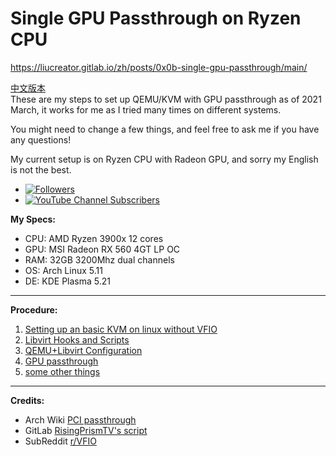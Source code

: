 # Single GPU Passthrough on Ryzen CPU

https://liucreator.gitlab.io/zh/posts/0x0b-single-gpu-passthrough/main/

[中文版本](README-cn.md)<br>
These are my steps to set up QEMU/KVM with GPU passthrough as of 2021 March, 
it works for me as I tried many times on different systems.

You might need to change a few things, and feel free to ask me if you have any questions!

My current setup is on Ryzen CPU with Radeon GPU, and sorry my English is not the best.

- [![Followers](https://bilistats.lonelyion.com/followers?uid=589560036)](https://space.bilibili.com/589560036/channel/seriesdetail?sid=2031728)
- [![YouTube Channel Subscribers](https://img.shields.io/youtube/channel/subscribers/UCKXFTVfYRA8Ho71bAT5tfVA?style=social)](https://www.youtube.com/channel/UCKXFTVfYRA8Ho71bAT5tfVA?sub_confirmation=1)

**My Specs:**
- CPU: AMD Ryzen 3900x 12 cores
- GPU: MSI Radeon RX 560 4GT LP OC
- RAM: 32GB 3200Mhz dual channels
- OS: Arch Linux 5.11
- DE: KDE Plasma 5.21


* * *
**Procedure:**
1. [Setting up an basic KVM on linux without VFIO](/VFIO/Setting%20up%20a%20basic%20KVM.md)
2. [Libvirt Hooks and Scripts](/VFIO/Libvirt%20Hooks.md)
3. [QEMU+Libvirt Configuration](/VFIO/Configure%20Libvirt.md)
4. [GPU passthrough](/VFIO/Setting%20up%20Passthrough.md)
5. [some other things](/VFIO/Debugging%20and%20other%20features.md)

* * *
**Credits:**
- Arch Wiki [PCI passthrough](https://wiki.archlinux.org/index.php/PCI_passthrough_via_OVMF) 
- GitLab [RisingPrismTV's script](https://gitlab.com/risingprismtv/single-gpu-passthrough)
- SubReddit [r/VFIO](https://www.reddit.com/r/VFIO/)
